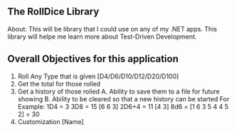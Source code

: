 The RollDice Library
------------------------

About:
This will be library that I could use on any of my .NET apps. This library will helpe me learn more about Test-Driven Development.

Overall Objectives for this application
---------------------------------------
1. Roll Any Type that is given [D4/D6/D10/D12/D20/D100]
2. Get the total for those rolled
3. Get a history of those rolled
    A. Ability to save them to a file for future showing
	  B. Ability to be cleared so that a new history can be started
	  For Example:
	  1D4 = 3
	  3D8 = 15 [6 6 3]
	  2D6+4 = 11 [4 3]
	  8d6 = [1 6 3 5 4 4 5 2] = 30
4. Customization [Name]



